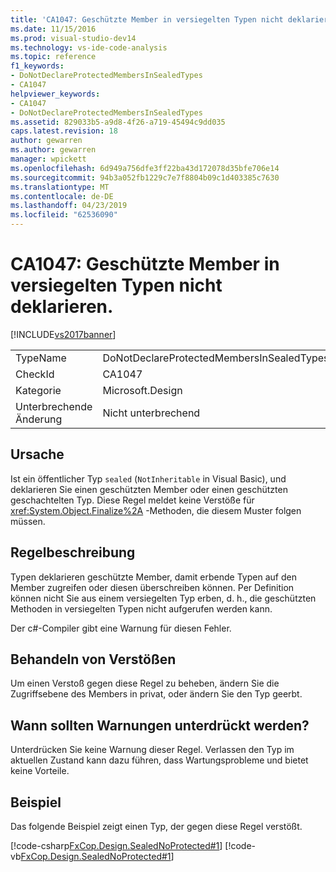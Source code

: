 ```yaml
---
title: 'CA1047: Geschützte Member in versiegelten Typen nicht deklarieren | Microsoft-Dokumentation'
ms.date: 11/15/2016
ms.prod: visual-studio-dev14
ms.technology: vs-ide-code-analysis
ms.topic: reference
f1_keywords:
- DoNotDeclareProtectedMembersInSealedTypes
- CA1047
helpviewer_keywords:
- CA1047
- DoNotDeclareProtectedMembersInSealedTypes
ms.assetid: 829033b5-a9d8-4f26-a719-45494c9dd035
caps.latest.revision: 18
author: gewarren
ms.author: gewarren
manager: wpickett
ms.openlocfilehash: 6d949a756dfe3ff22ba43d172078d35bfe706e14
ms.sourcegitcommit: 94b3a052fb1229c7e7f8804b09c1d403385c7630
ms.translationtype: MT
ms.contentlocale: de-DE
ms.lasthandoff: 04/23/2019
ms.locfileid: "62536090"
---
```

# <a name="ca1047-do-not-declare-protected-members-in-sealed-types"></a>CA1047: Geschützte Member in versiegelten Typen nicht deklarieren.
[!INCLUDE[vs2017banner](../includes/vs2017banner.md)]

|||
|-|-|
|TypeName|DoNotDeclareProtectedMembersInSealedTypes|
|CheckId|CA1047|
|Kategorie|Microsoft.Design|
|Unterbrechende Änderung|Nicht unterbrechend|

## <a name="cause"></a>Ursache
 Ist ein öffentlicher Typ `sealed` (`NotInheritable` in Visual Basic), und deklarieren Sie einen geschützten Member oder einen geschützten geschachtelten Typ. Diese Regel meldet keine Verstöße für <xref:System.Object.Finalize%2A> -Methoden, die diesem Muster folgen müssen.

## <a name="rule-description"></a>Regelbeschreibung
 Typen deklarieren geschützte Member, damit erbende Typen auf den Member zugreifen oder diesen überschreiben können. Per Definition können nicht Sie aus einem versiegelten Typ erben, d. h., die geschützten Methoden in versiegelten Typen nicht aufgerufen werden kann.

 Der c#-Compiler gibt eine Warnung für diesen Fehler.

## <a name="how-to-fix-violations"></a>Behandeln von Verstößen
 Um einen Verstoß gegen diese Regel zu beheben, ändern Sie die Zugriffsebene des Members in privat, oder ändern Sie den Typ geerbt.

## <a name="when-to-suppress-warnings"></a>Wann sollten Warnungen unterdrückt werden?
 Unterdrücken Sie keine Warnung dieser Regel. Verlassen den Typ im aktuellen Zustand kann dazu führen, dass Wartungsprobleme und bietet keine Vorteile.

## <a name="example"></a>Beispiel
 Das folgende Beispiel zeigt einen Typ, der gegen diese Regel verstößt.

 [!code-csharp[FxCop.Design.SealedNoProtected#1](../snippets/csharp/VS_Snippets_CodeAnalysis/FxCop.Design.SealedNoProtected/cs/FxCop.Design.SealedNoProtected.cs#1)]
 [!code-vb[FxCop.Design.SealedNoProtected#1](../snippets/visualbasic/VS_Snippets_CodeAnalysis/FxCop.Design.SealedNoProtected/vb/FxCop.Design.SealedNoProtected.vb#1)]
